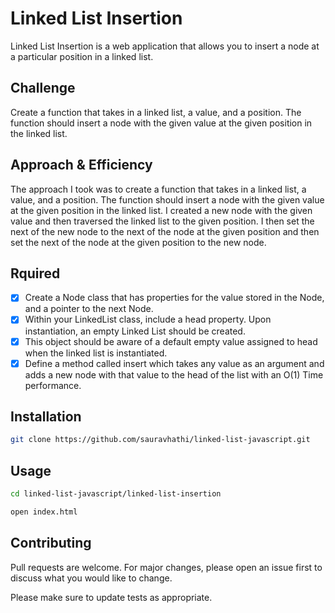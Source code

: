 # Linked List Insertion

Linked List Insertion is a web application that allows you to insert a node at a particular position in a linked list.

## Challenge

Create a function that takes in a linked list, a value, and a position. The function should insert a node with the given value at the given position in the linked list.

## Approach & Efficiency

The approach I took was to create a function that takes in a linked list, a value, and a position. The function should insert a node with the given value at the given position in the linked list. I created a new node with the given value and then traversed the linked list to the given position. I then set the next of the new node to the next of the node at the given position and then set the next of the node at the given position to the new node.

## Rquired

- [x] Create a Node class that has properties for the value stored in the Node, and a pointer to the next Node.
- [x] Within your LinkedList class, include a head property. Upon instantiation, an empty Linked List should be created.
- [x] This object should be aware of a default empty value assigned to head when the linked list is instantiated.
- [x] Define a method called insert which takes any value as an argument and adds a new node with that value to the head of the list with an O(1) Time performance.

## Installation

```bash
git clone https://github.com/sauravhathi/linked-list-javascript.git
```

## Usage

```bash
cd linked-list-javascript/linked-list-insertion
```

```bash
open index.html
```

## Contributing
Pull requests are welcome. For major changes, please open an issue first to discuss what you would like to change.

Please make sure to update tests as appropriate.
